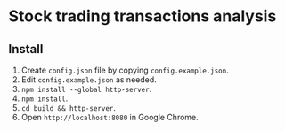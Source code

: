 # Stock trading transactions analysis

## Install

1. Create `config.json` file by copying `config.example.json`.
2. Edit `config.example.json` as needed.
3. `npm install --global http-server`.
4. `npm install`.
5. `cd build && http-server`.
6. Open `http://localhost:8080` in Google Chrome.
